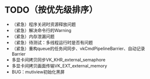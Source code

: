 # TODO（按优先级排序）
- （紧急）程序关闭时资源释放问题
- （紧急）解决命令行的Warning
- （紧急）内存泄漏问题
- （紧急）待测试：多线程运行时是否有问题
- （紧急）重构queue的任务间同步、vkCmdPipelineBarrier、自动记录Barrier
- 多显卡间拷贝同步VK_KHR_external_semaphore
- 多显卡间拷贝画面传输VK_EXT_external_memory
- BUG：mutiview初始化黑屏
